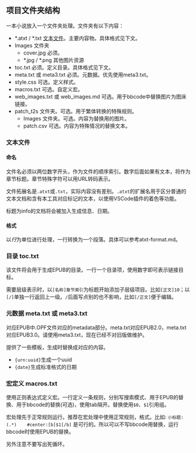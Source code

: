 ## 项目文件夹结构

一本小说放入一个文件夹处理。文件夹有以下内容：


+ \*.atxt / \*.txt [文本文件](#%E6%96%87%E6%9C%AC%E6%96%87%E4%BB%B6)。主要内容物。具体格式见下文。
+ Images 文件夹
    + cover.jpg 必须。
    + \*.jpg / \*.png 其他图片资源
+ toc.txt 必须。定义目录。具体格式见下文。
+ meta.txt 或 meta3.txt 必须。元数据。优先使用meta3.txt。
+ style.css 可选。定义样式。
+ macros.txt 可选。自定义宏。
+ web_images.txt 或 web_images.md 可选。用于bbcode中替换图片为图床链接。
+ patch_t2s 文件夹。可选。用于繁体转换的特殊规则。
    + Images 文件夹。可选。内容为替换用的图片。
    + patch.csv 可选。内容为特殊情况的替换文本。


### 文本文件
#### 命名
文件名必须以两位数字开头，作为文件的顺序索引。数字后面如果有文本，将作为章节标题。章节特殊字符可以用URL转码表示。

文件拓展名是`.atxt`或`.txt`，实际内容没有差别。`.atxt`的扩展名用于区分普通的文本文档和含有本工具对应标记的文本，以使用VSCode插件的着色等功能。

标题为info的文档将会被加入生成信息、日期。

#### 格式

以*行*为单位进行处理，一行转换为一个段落。具体可以参考atxt-format.md。

### 目录 toc.txt

该文件将会用于生成EPUB的目录。一行一个目录项，使用数字即可表示链接目标。

需要层级表示时，以`[名称]章节索引`为标题开始添加子层级项目。比如`[正文]10`；以`[/]`单独一行返回上一级。`/`后面写点别的也不影响，比如`[/正文]`便于编辑。

### 元数据 meta.txt 或 meta3.txt

对应EPUB中.OPF文件对应的metadata部分。meta.txt对应EPUB2.0，meta.txt对应EPUB3.0。请使用meta3.txt，现在已经不对旧版做维护。

提供了一些模板，生成时替换成对应的内容。
+ `{urn:uuid}`生成一个uuid
+ `{date}`生成标准格式的日期

### 宏定义 macros.txt

使用正则表达式定义宏。一行定义一条规则，分别写搜索模式、用于EPUB的替换、用于bbcode的替换(可选)，使用tab隔开。替换使用`$0`、`$1`引用组。

宏处理先于正常规则运行。推荐在宏处理中使用正常规则，格式。比如:
`小标题:(.*)    #center:[b]$1[/b]`
是可行的。所以可以不写bbcode用替换，运行bbcode时使用EPUB的替换。

另外注意不要写出死循环。

